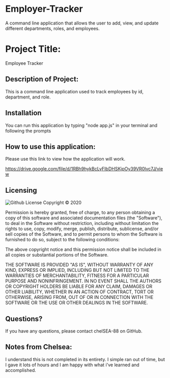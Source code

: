 # Employer-Tracker
A command line application that allows the user to add, view, and update different departments, roles, and employees.



  # Project Title: 
  Employee Tracker

  ## Description of Project: 
  This is a command line application used to track employees by id, department, and role. 

  
  ## Installation
  You can run this application by typing "node app.js" in your terminal and following the prompts 

  ## How to use this application:

  Please use this link to view how the application will work.

  https://drive.google.com/file/d/1RBh9hykBcLyFIbDHSKjpOy39VR0lvc7J/view

  ## Licensing
  ![Github License](https://img.shields.io/badge/license-MIT-yellowgreen.svg)
  Copyright © 2020 <copyright holders>

Permission is hereby granted, free of charge, to any person obtaining a copy
of this software and associated documentation files (the "Software"), to deal
in the Software without restriction, including without limitation the rights
to use, copy, modify, merge, publish, distribute, sublicense, and/or sell
copies of the Software, and to permit persons to whom the Software is
furnished to do so, subject to the following conditions:

The above copyright notice and this permission notice shall be included in all
copies or substantial portions of the Software.

THE SOFTWARE IS PROVIDED "AS IS", WITHOUT WARRANTY OF ANY KIND, EXPRESS OR
IMPLIED, INCLUDING BUT NOT LIMITED TO THE WARRANTIES OF MERCHANTABILITY,
FITNESS FOR A PARTICULAR PURPOSE AND NONINFRINGEMENT. IN NO EVENT SHALL THE
AUTHORS OR COPYRIGHT HOLDERS BE LIABLE FOR ANY CLAIM, DAMAGES OR OTHER
LIABILITY, WHETHER IN AN ACTION OF CONTRACT, TORT OR OTHERWISE, ARISING FROM,
OUT OF OR IN CONNECTION WITH THE SOFTWARE OR THE USE OR OTHER DEALINGS IN THE
SOFTWARE.

  ## Questions?

  If you have any questions, please contact chelSEA-88 on GitHub.

  ## Notes from Chelsea:

  I understand this is not completed in its entirety. I simple ran out of time, but I gave it lots of hours and I am happy with what i've learned and accomplished. 

